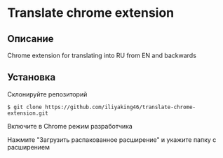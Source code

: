 # Translate chrome extension
## Описание
Chrome extension for translating into RU from EN and backwards
## Установка
  Склонируйте репозиторий
  ```Shell
  $ git clone https://github.com/iliyaking46/translate-chrome-extension.git
  ```
  Включите в Chrome режим разработчика

  Нажмите "Загрузить распакованное расширение" и укажите папку с расширением